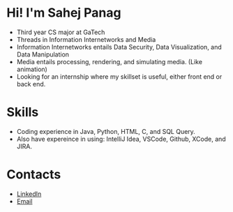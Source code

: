 # Hi! I'm Sahej Panag
- Third year CS major at GaTech
- Threads in Information Internetworks and Media
- Information Internetworks entails Data Security, Data Visualization, and Data Manipulation
- Media entails processing, rendering, and simulating media. (Like animation)
- Looking for an internship where my skillset is useful, either front end or back end.
# Skills
- Coding experience in Java, Python, HTML, C, and SQL Query.
- Also have expereince in using: IntelliJ Idea, VSCode, Github, XCode, and JIRA.
# Contacts
- [LinkedIn](www.linkedin.com/in/sahej-panag)
- [Email](spanag3@gatech.edu)
